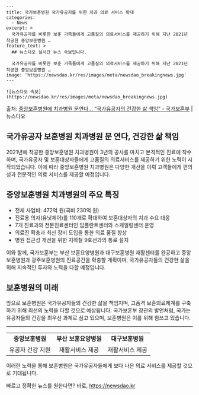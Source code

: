     ---
    title: 국가보훈병원 국가유공자를 위한 치과 의료 서비스 확대
    categories:
      - News
    excerpt: >
      국가유공자를 비롯한 보훈 가족들에게 고품질의 의료서비스를 제공하기 위해 지난 2021년 착공한 중앙보훈병원 …
    feature_text: >
      ## 뉴스다오 실시간 뉴스 속보입니다.
    
      국가유공자를 비롯한 보훈 가족들에게 고품질의 의료서비스를 제공하기 위해 지난 2021년 착공한 중앙보훈병원 …
    image: 'https://newsdao.kr/res/images/meta/newsdao_breakingnews.jpg'
    ---
    
    ![뉴스다오 속보](https://newsdao.kr/res/images/meta/newsdao_breakingnews.jpg)

<p>출처: <a href="https://newsdao.kr/3063" rel="dofollow">중앙보훈병원에 치과병원 문연다… “국가유공자의 건강한 삶 책임” - 국가보훈부</a> | 뉴스다오</p>

<h2>국가유공자 보훈병원 치과병원 문 연다, 건강한 삶 책임</h2>

<p data-ke-size="size16">2021년에 착공한 중앙보훈병원 치과병원이 3년의 공사를 마치고 본격적인 진료에 착수하며, 국가유공자 및 보훈대상자들에게 고품질의 의료서비스를 제공하기 위한 노력이 시작되었습니다. 이에 따라 중앙보훈병원 치과병원은 다양한 개선을 이뤄 고객들에게 편의성과 전문적인 의료 서비스를 제공할 예정입니다.</p>

<h2 data-ke-size="size26">중앙보훈병원 치과병원의 주요 특징</h2>

<ul>
  <li>전체 사업비: 472억 원(국비 230억 원)</li>
  <li>진료용 의자(유닛체어)를 110개로 확대하여 보훈대상자의 치과 수요 대응</li>
  <li>7개 진료과와 전문진료센터인 임플란트센터와 스케일링센터 운영</li>
  <li>의료진 확충과 최신 장비 도입을 통한 의료 품질 향상</li>
  <li>병원 접근성 개선을 위한 지하철 9호선과의 통로 설치</li>
</ul>

<p data-ke-size="size16">이와 함께, 국가보훈부는 부산 보훈요양병원과 대구보훈병원 재활센터를 완공하고 중앙보훈병원과 광주보훈병원의 진료공간을 확충할 계획이며, 국가유공자들의 건강한 삶을 위해 지속적인 투자와 노력을 다할 예정입니다.</p>

<h2 data-ke-size="size26">보훈병원의 미래</h2>

<p data-ke-size="size16">앞으로 보훈병원은 국가유공자들의 건강한 삶을 책임지며, 고품격 보훈의료체계를 구축하기 위해 최선의 노력을 다할 것으로 예상됩니다. 국가보훈부 장관의 발언처럼, 국가는 유공자들의 건강을 최우선 과제로 삼고 있으며, 보훈병원은 이를 위해 힘쓰고 있습니다.</p>

<hr>

<table>
  <tr>
    <td style="text-align: center; height: 17px;"><b>중앙보훈병원</b></td>
    <td style="text-align: center; height: 17px;"><b>부산 보훈요양병원</b></td>
    <td style="text-align: center; height: 17px;"><b>대구보훈병원</b></td>
  </tr>
  <tr>
    <td style="text-align: center; height: 17px;">유공자 건강 지원</td>
    <td style="text-align: center; height: 17px;">재활서비스 제공</td>
    <td style="text-align: center; height: 17px;">재활서비스 제공</td>
  </tr>
</table>

<p data-ke-size="size16">이러한 노력을 통해 보훈병원은 국가유공자들에게 보다 나은 의료 서비스를 제공할 것으로 기대됩니다.</p> 

빠르고 정확한 뉴스를 원한다면? 바로, <a href="https://newsdao.kr" rel="dofollow">https://newsdao.kr</a>


    
